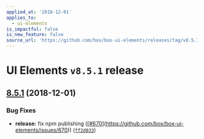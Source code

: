 ```yaml
---
applied_at: '2018-12-01'
applies_to:
  - ui-elements
is_impactful: false
is_new_feature: false
source_url: 'https://github.com/box/box-ui-elements/releases/tag/v8.5.1'
---
```


# UI Elements `v8.5.1` release

## [8.5.1]([`v8.5.0...v8.5.1`](https://github.com/box/box-ui-elements/compare/`v8.5.0...v8.5.1`)) (2018-12-01)


### Bug Fixes

* **release:** fix npm publishing ([[#670](https://github.com/box/box-ui-elements/pull/670)](https://github.com/box/box-ui-elements/issues/670)) ([`ff2d033`](https://github.com/box/box-ui-elements/commit[`ff2d033`](https://github.com/box/box-ui-elements/commit/ff2d033)))



